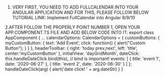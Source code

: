 1. VERY FIRST, YOU NEED TO ADD FULLCALENDAR INTO YOUR ANGULAR APPLICATION AND FOR THIS, PLEASE FOLLOW BELOW TUTORIAL LINK:
Implement FullCalendar into Angular 8/9/10

2.AFTER FOLLOW THE PROPERLY POINT NUMBER 1, OPEN YOUR APP.COMPONENT.TS FILE AND ADD BELOW CODE INTO IT:
export class AppComponent {
  ...
  calendarOptions: CalendarOptions = {
       customButtons: {
         myCustomButton: {
         text: 'Add Event',
         click: function() {
                alert("Custom Button");
         }
       }
     },
     headerToolbar: {
      right: 'today prev,next',
      left: 'title',
      center:'myCustomButton'
    },
    initialView: 'dayGridMonth',
    dateClick: this.handleDateClick.bind(this), // bind is important!
    events: [
      { title: 'event 1', date: '2020-06-27' },
      { title: 'event 2', date: '2020-06-30' }
    ]
  };
  handleDateClick(arg) {
    alert('date click! ' + arg.dateStr)
  }
}
